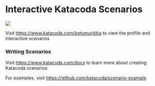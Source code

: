# Interactive Katacoda Scenarios

[![](http://shields.katacoda.com/katacoda/betomuritiba/count.svg)](https://www.katacoda.com/betomuritiba "Get your profile on Katacoda.com")

Visit https://www.katacoda.com/betomuritiba to view the profile and interactive scenarios

### Writing Scenarios
Visit https://www.katacoda.com/docs to learn more about creating Katacoda scenarios

For examples, visit https://github.com/katacoda/scenario-example
